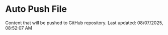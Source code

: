# Auto Push File

Content that will be pushed to GitHub repository.
Last updated: 08/07/2025, 08:52:07 AM